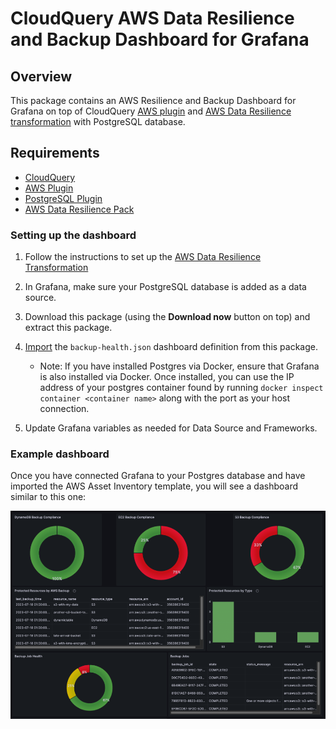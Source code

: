 # CloudQuery AWS Data Resilience and Backup Dashboard for Grafana

## Overview

This package contains an AWS Resilience and Backup Dashboard for Grafana on top of CloudQuery [AWS plugin](https://hub.cloudquery.io/plugins/source/cloudquery/aws) and [AWS Data Resilience transformation](https://hub.cloudquery.io/addons/transformation/cloudquery/aws-data-resilience) with PostgreSQL database.

## Requirements

- [CloudQuery](https://cli-docs.cloudquery.io/docs/quickstart/)
- [AWS Plugin](https://hub.cloudquery.io/plugins/source/cloudquery/aws)
- [PostgreSQL Plugin](https://hub.cloudquery.io/plugins/destination/cloudquery/postgresql)
- [AWS Data Resilience Pack](https://hub.cloudquery.io/addons/transformation/cloudquery/aws-data-resilience/)

### Setting up the dashboard

1. Follow the instructions to set up the [AWS Data Resilience Transformation](https://hub.cloudquery.io/addons/transformation/cloudquery/aws-data-resilience/)

2. In Grafana, make sure your PostgreSQL database is added as a data source.

3. Download this package (using the **Download now** button on top) and extract this package.
4. [Import](https://grafana.com/docs/grafana/latest/dashboards/build-dashboards/import-dashboards/) the `backup-health.json` dashboard definition from this package.

   - Note: If you have installed Postgres via Docker, ensure that Grafana is also installed via Docker. Once installed, you can use the IP address of your postgres container found by running `docker inspect container <container name>` along with the port as your host connection.

5. Update Grafana variables as needed for Data Source and Frameworks.

### Example dashboard

Once you have connected Grafana to your Postgres database and have imported the AWS Asset Inventory template, you will see a dashboard similar to this one:

![AWS Data Resilience](./images/aws-resiliency-dash.png)
